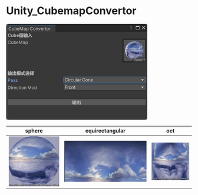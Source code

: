 # Unity_CubemapConvertor

![](images~/windows.png) 

| **sphere**              | **equirectangular**              | **oct**              |
|-------------------------|----------------------------------|----------------------|
| ![](images~/sphere.png) | ![](images~/equirectangular.png) | ![](images~/octsphere.png) |

